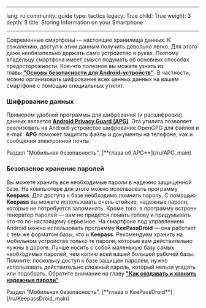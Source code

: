 

---

lang: ru
community: guide
type: tactics
legacy: True
child: True
weight: 3
depth: 3
title: Storing Information on your Smartphone

---

Современные смартфоны — настоящие хранилища данных. К сожалению, доступ к этим данным получить довольно легко. Для этого даже необязательно держать само устройство в руках. Поэтому владельцу смартфона имеет смысл подумать об основных способах предосторожности. Кое-что полезное вы можете узнать из главы [**"Основы безопасности для Android-устройств"**](/ru/android_basic). В частности, можно организовать шифрование всех ценных данных на вашем смартфоне с помощью специальных утилит.

### Шифрование данных ###

Примером удобной программы для шифрования (и расшифровки) данных является [**Android Privacy Guard (APG)**](/ru/APG_main). Эта утилита позволяет реализовать на Android-устройстве шифрование OpenGPG для файлов и e-mail. **APG** поможет защитить файлы и документы на телефоне, как и сообщения электронной почты.

<div class=getstarted markdown=1>
Раздел "Мобильная безопасность", [**глава об APG**](/ru/APG_main)
</div>

### Безопасное хранение паролей ###

Вы можете хранить все необходимые пароли в надежно защищенной базе. На компьютере для этого можно использовать программу **Keepass**. Для доступа к базе необходимо помнить пароль. С помощью **Keepass** вы можете использовать очень стойкие, надежные пароли, которые не потребуется запоминать. Кроме того, в программу встроен генератор паролей — вам не придется ломать голову и придумывать что-то по-настоящему серьезное. На смартфоне под управлением Android можно использовать программу **KeePassDroid** — она работает с тем же форматом базы, что и **Keepass**. Рекомендуем хранить на мобильном устройстве только те пароли, которые вам действительно нужны в дороге. Лучше носить с собой маленькую базу самых необходимых паролей, чем копию всей вашей большой рабочей базы. Помните: поскольку доступ к базе защищен паролем, нужно использовать действительно сложный пароль, который нельзя угадать или подобрать. Обратите внимание на главу [**"Как создавать и хранить надежные пароли"**](/ru/chapter-3). 

<div class=getstarted markdown=1>
Раздел "Мобильная безопасность", [**глава о KeePassDroid**](/ru/KeepassDroid_main)
</div>

